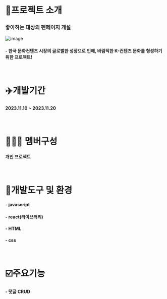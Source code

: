  # 📣프로젝트 소개 
 ### 좋아하는 대상의 펜페이지 개설
![image](https://github.com/boyaneck/2ndproject-idol/assets/104501394/5d2178dd-5c08-40a2-ad5f-0c4b2732b8e8)


#### - 한국 문화컨텐츠 시장의 글로벌한 성장으로 인해, 바람직한 K-컨텐츠 문화를 형성하기 위한 프로젝트!
<br>

 #  ✈️개발기간
####  2023.11.10 ~ 2023.11.20 

<br>

# 🧑‍🤝‍🧑 멤버구성 
#### 개인 프로젝트

<br>

#  🧰개발도구 및 환경
#### - javascript
#### - react(라이브러리)
#### - HTML
#### - css
<br>


# ☑️주요기능
#### - 댓글 CRUD


 
